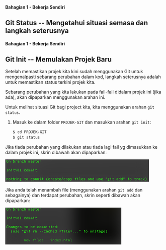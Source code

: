 #### Bahagian 1 - Bekerja Sendiri

## Git Status -- Mengetahui situasi semasa dan langkah seterusnya

#### Bahagian 1 - Bekerja Sendiri

## Git Init -- Memulakan Projek Baru

Setelah memastikan projek kita kini sudah menggunakan Git untuk mengenalpasti sebarang perubahan dalam kod, langkah seterusnya adalah untuk memastikan status terkini projek kita.

Sebarang perubahan yang kita lakukan pada fail-fail didalam projek ini (jika ada), akan dipaparkan menggunakan arahan ini.

Untuk melihat situasi Git bagi project kita, kita menggunakan arahan ```git status```.

1. Masuk ke dalam folder `PROJEK-GIT` dan masukkan arahan `git init`:

	```sh
	$ cd PROJEK-GIT
	$ git status
	```

Jika tiada perubahan yang dilakukan atau tiada lagi fail yg dimasukkan ke dalam projek ini, skrin dibawah akan dipaparkan:

![Image alt](images/git-status-no-changes.png)

Jika anda telah menambah file (menggunakan arahan ```git add``` dan sebagainya) dan terdapat perubahan, skrin seperti dibawah akan dipaparkan:

![Image alt](images/git-status-with-changes.png)